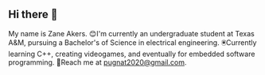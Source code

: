 ## Hi there 👋
My name is Zane Akers.
😊I'm currently an undergraduate student at Texas A&M, pursuing a Bachelor's of Science in electrical engineering.
🖲️Currently learning C++, creating videogames, and eventually for embedded software programming.
💬Reach me at pugnat2020@gmail.com.


